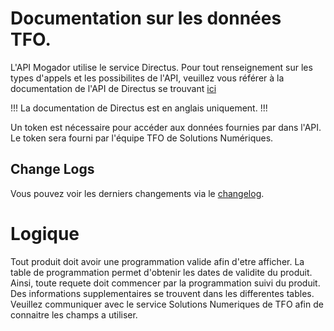 # Documentation sur les données TFO.

L'API Mogador utilise le service Directus. Pour tout renseignement sur les types d'appels et les possibilites de l'API, veuillez vous référer à la documentation de l'API de Directus se trouvant [ici](https://docs.directus.io)

!!!
La documentation de Directus est en anglais uniquement.
!!!

Un token est nécessaire pour accéder aux données fournies par dans l'API. Le token sera fourni par l'équipe TFO de Solutions Numériques.

## Change Logs
Vous pouvez voir les derniers changements via le [changelog](changelog.md).

# Logique
Tout produit doit avoir une programmation valide afin d'etre afficher. La table de programmation permet d'obtenir les dates de validite du produit.
Ainsi, toute requete doit commencer par la programmation suivi du produit.
Des informations supplementaires se trouvent dans les differentes tables. Veuillez communiquer avec le service Solutions Numeriques de TFO afin de connaitre les champs a utiliser.

